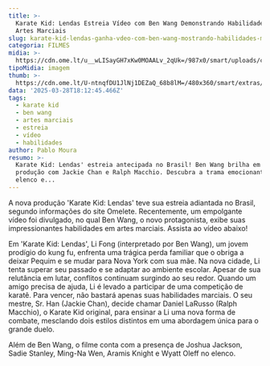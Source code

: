 ```yaml
---
title: >-
  Karate Kid: Lendas Estreia Vídeo com Ben Wang Demonstrando Habilidades em
  Artes Marciais
slug: karate-kid-lendas-ganha-vdeo-com-ben-wang-mostrando-habilidades-marciais
categoria: FILMES
midia: >-
  https://cdn.ome.lt/u__wLISayGH7xKw0MOAALv_2qUk=/987x0/smart/uploads/conteudo/fotos/karate-kid-lendas.png
tipoMidia: imagem
thumb: >-
  https://cdn.ome.lt/U-ntnqfDU1JlNj1DEZaQ_68b8lM=/480x360/smart/extras/conteudos/karate-kid-legends_ls8uulb.png
data: '2025-03-28T18:12:45.466Z'
tags:
  - karate kid
  - ben wang
  - artes marciais
  - estreia
  - vídeo
  - habilidades
author: Pablo Moura
resumo: >-
  Karate Kid: Lendas' estreia antecipada no Brasil! Ben Wang brilha em nova
  produção com Jackie Chan e Ralph Macchio. Descubra a trama emocionante e o
  elenco e...
---
```


A nova produção 'Karate Kid: Lendas' teve sua estreia adiantada no Brasil, segundo informações do site Omelete. Recentemente, um empolgante vídeo foi divulgado, no qual Ben Wang, o novo protagonista, exibe suas impressionantes habilidades em artes marciais. Assista ao vídeo abaixo!

Em 'Karate Kid: Lendas', Li Fong (interpretado por Ben Wang), um jovem prodígio do kung fu, enfrenta uma trágica perda familiar que o obriga a deixar Pequim e se mudar para Nova York com sua mãe. Na nova cidade, Li tenta superar seu passado e se adaptar ao ambiente escolar. Apesar de sua relutância em lutar, conflitos continuam surgindo ao seu redor. Quando um amigo precisa de ajuda, Li é levado a participar de uma competição de karatê. Para vencer, não bastará apenas suas habilidades marciais. O seu mestre, Sr. Han (Jackie Chan), decide chamar Daniel LaRusso (Ralph Macchio), o Karate Kid original, para ensinar a Li uma nova forma de combate, mesclando dois estilos distintos em uma abordagem única para o grande duelo.

Além de Ben Wang, o filme conta com a presença de Joshua Jackson, Sadie Stanley, Ming-Na Wen, Aramis Knight e Wyatt Oleff no elenco.
